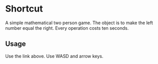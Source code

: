# Shortcut

A simple mathematical two person game.
The object is to make the left number equal the right.
Every operation costs ten seconds.

## Usage

Use the link above.
Use WASD and arrow keys.
